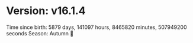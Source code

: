# Version: v16.1.4
Time since birth: 5879 days, 141097 hours, 8465820 minutes, 507949200 seconds
Season: Autumn 🍁
